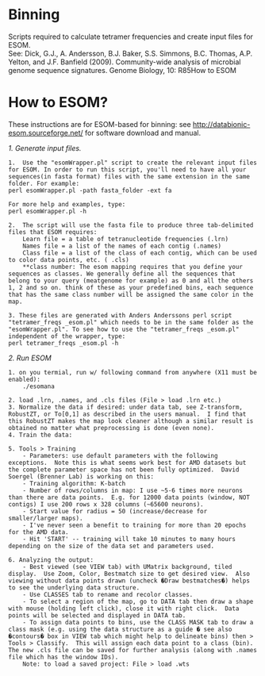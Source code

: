Binning
=======

Scripts required to calculate tetramer frequencies and create input files for ESOM.<br>
See: Dick, G.J., A. Andersson, B.J. Baker, S.S. Simmons, B.C. Thomas, A.P. Yelton, and J.F. Banfield (2009).  Community-wide analysis of microbial genome sequence signatures. Genome Biology, 10: R85How to ESOM

How to ESOM?
============

These instructions are for ESOM-based for binning: see http://databionic-esom.sourceforge.net/ for software download and manual.

*1.	Generate input files.*

	1.	Use the "esomWrapper.pl" script to create the relevant input files for ESOM. In order to run this script, you'll need to have all your sequences(in fasta format) files with the same extension in the same folder. For example:
	perl esomWrapper.pl -path fasta_folder -ext fa
	
	For more help and examples, type:
	perl esomWrapper.pl -h
	
	2.	The script will use the fasta file to produce three tab-delimited files that ESOM requires: 
		Learn file = a table of tetranucleotide frequencies (.lrn)
		Names file = a list of the names of each contig (.names)
		Class file = a list of the class of each contig, which can be used to color data points, etc. ( .cls)
		**class number: The esom mapping requires that you define your sequences as classes. We generally define all the sequences that belong to your query (meatgenome for example) as 0 and all the others 1, 2 and so on. think of these as your predefined bins, each sequence that has the same class number will be assigned the same color in the map.

	3. These files are generated with Anders Anderssons perl script "tetramer_freqs _esom.pl" which needs to be in the same folder as the "esomWrapper.pl". To see how to use the "tetramer_freqs _esom.pl" independent of the wrapper, type:
	perl tetramer_freqs _esom.pl -h

*2.	Run ESOM*

	1. on you termial, run w/ following command from anywhere (X11 must be enabled):
		./esomana

	2. load .lrn, .names, and .cls files (File > load .lrn etc.)
	3. Normalize the data if desired: under data tab, see Z-transform, RobustZT, or To[0,1] as described in the users manual.  I find that this RobustZT makes the map look cleaner although a similar result is obtained no matter what preprocessing is done (even none).
	4. Train the data:

	5. Tools > Training
		- Parameters: use default parameters with the following exceptions.  Note this is what seems work best for AMD datasets but the complete parameter space has not been fully optimized.  David Soergel (Brenner Lab) is working on this:
		- Training algorithm: K-batch
		- Number of rows/columns in map: I use ~5-6 times more neurons than there are data points.  E.g. for 12000 data points (window, NOT contigs) I use 200 rows x 328 columns (~65600 neurons).
		- Start value for radius = 50 (increase/decrease for smaller/larger maps). 
		- I've never seen a benefit to training for more than 20 epochs for the AMD data.
		- Hit 'START' -- training will take 10 minutes to many hours depending on the size of the data set and parameters used.

	6. Analyzing the output:
		- Best viewed (see VIEW tab) with UMatrix background, tiled display.  Use Zoom, Color, Bestmatch size to get desired view.  Also viewing without data points drawn (uncheck �Draw bestmatches�) helps to see the underlying data structure.
		- Use CLASSES tab to rename and recolor classes.
		- To select a region of the map, go to DATA tab then draw a shape with mouse (holding left click), close it with right click.  Data points will be selected and displayed in DATA tab.
		- To assign data points to bins, use the CLASS MASK tab to draw a class mask (e.g. using the data structure as a guide � see also �contours� box in VIEW tab which might help to delineate bins) then > Tools > Classify.  This will assign each data point to a class (bin).  The new .cls file can be saved for further analysis (along with .names file which has the window IDs).
		Note: to load a saved project: File > load .wts

